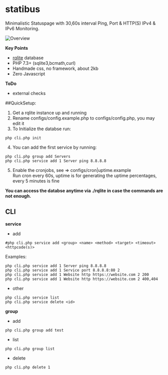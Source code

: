 # statibus

Minimalistic Statuspage with 30,60s interval Ping, Port & HTTP(S) IPv4 & IPv6 Monitoring.

![Overview](https://i.imgur.com/5ynE6Oo.png)


**Key Points**<br />
- [rqlite](https://github.com/rqlite/rqlite) database
- PHP 7.3+ (sqlite3,bcmath,curl)
- Handmade css, no framework, about 2kb
- Zero Javascript

**ToDo**<br />
- external checks

##QuickSetup:

1. Get a rqlite instance up and running
2. Rename configs/config.example.php to configs/config.php, you may edit it
2. To Initialize the databse run:
```
php cli.php init
```
4. You can add the first service by running:
```
php cli.php group add Servers
php cli.php service add 1 Server ping 8.8.8.8
```
5. Enable the cronjobs, see => configs/cron|uptime.example<br />
Run cron every 60s, uptime is for generating the uptime percentages, every 5 minutes is fine

**You can access the databse anytime via ./rqlite in case the commands are not enough.**

## CLI
**service**<br />
- add
```
#php cli.php service add <group> <name> <method> <target> <timeout> <httpcode(s)>
```
Examples:
```
php cli.php service add 1 Server ping 8.8.8.8
php cli.php service add 1 Service port 8.8.8.8:80 2
php cli.php service add 1 Website http https://website.com 2 200
php cli.php service add 1 Website http https://website.com 2 400,404
```
- other
```
php cli.php service list
php cli.php service delete <id>
```
**group**<br />
- add
```
php cli.php group add test
```
- list
```
php cli.php group list
```
- delete
```
php cli.php delete 1
```
